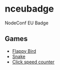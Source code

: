 # nceubadge
NodeConf EU Badge

## Games

* [Flappy Bird](https://www.espruino.com/ide/#https://raw.githubusercontent.com/nearform/nceubadge/master/flappybird.js)
* [Snake](https://www.espruino.com/ide/#https://raw.githubusercontent.com/nearform/nceubadge/master/snake.js)
* [Click speed counter](https://www.espruino.com/ide/#https://raw.githubusercontent.com/nearform/nceubadge/master/click_counter.js)
